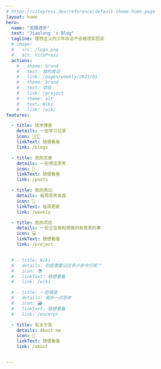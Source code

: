 ```yaml
---
# https://vitepress.dev/reference/default-theme-home-page
layout: home
hero:
  name: "无限进步"
  text: "Jiaolong 's Blog"
  tagline: 理想主义的少年永远不会被现实招安
  # image:
  #   src: /logo.png
  #   alt: VitePress
  actions:
    # - theme: brand
    #   text: 我的周记
    #   link: /pages/weekly/2023/01
    # - theme: brand
    #   text: 项目
    #   link: /project
    # - theme: alt
    #   text: Wiki
    #   link: /wiki
features:

  - title: 技术博客
    details: 一些学习记录
    icon: 🧑🏻‍💻
    linkText: 随便看看
    link: /blogs

  - title: 我的文章
    details: 一些想法思考
    icon: 📃
    linkText: 随便看看
    link: /posts

  - title: 我的周记
    details: 每周思考复盘
    icon: 📅
    linkText: 每周更新
    link: /weekly

  - title: 我的项目
    details: 一些正在做和想做的有意思的事
    icon: 💻
    linkText: 随便看看
    link: /project


  # - title: Wiki
  #   details: 到底需要记住多少命令行呢？
  #   icon: 📚
  #   linkText: 随便看看
  #   link: /wiki

  # - title: 一些摘录
  #   details: 再多一点思考
  #   icon: 🗃
  #   linkText: 随便看看
  #   link: /excerpt

  - title: 有关于我
    details: About me
    icon: 👀
    linkText: 随便看看
    link: /about


---
```



<script setup>

import {
  VPTeamPage,
  VPTeamPageTitle,
  VPTeamMembers
} from 'vitepress/theme'

import { useData } from 'vitepress'

const { theme, page, frontmatter } = useData()

</script>

<!-- <ArchiveList title="Product" :items ="theme.posts" style="width:60%;margin:auto" /> -->